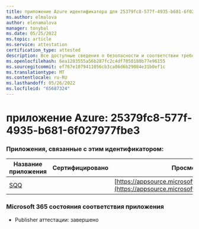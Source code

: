 ```yaml
---
title: приложение Azure идентификатора для 25379fc8-577f-4935-b681-6f027977fbe3
ms.author: elmalova
author: elenamalova
manager: tonybal
ms.date: 05/25/2022
ms.topic: article
ms.service: attestation
certification_type: attested
description: Все доступные сведения о безопасности и соответствии требованиям для 25379fc8-577f-4935-b681-6f027977fbe3.
ms.openlocfilehash: 6ea1203555a56b287fc2c4df7050180b77e96155
ms.sourcegitcommit: ef767e1079411056cb3ca86d6b29084e31b0ef1c
ms.translationtype: MT
ms.contentlocale: ru-RU
ms.lasthandoff: 05/26/2022
ms.locfileid: "65687324"
---
```

# <a name="azure-app-id-25379fc8-577f-4935-b681-6f027977fbe3"></a>приложение Azure: 25379fc8-577f-4935-b681-6f027977fbe3


### <a name="apps-associated-with-this-id"></a>Приложения, связанные с этим идентификатором:
| **Название приложения** | **Сертифицировано** | **Просмотр в AppSource** |
|--------------|---------------|-----------------------|
| [SQQ](../forward/WA200002978.md) |  | [https://appsource.microsoft.com/product/office/WA200002978](https://appsource.microsoft.com/product/office/WA200002978) |

### <a name="microsoft-365-app-compliance-status"></a>Microsoft 365 состояния соответствия приложения
- Publisher аттестации: завершено
